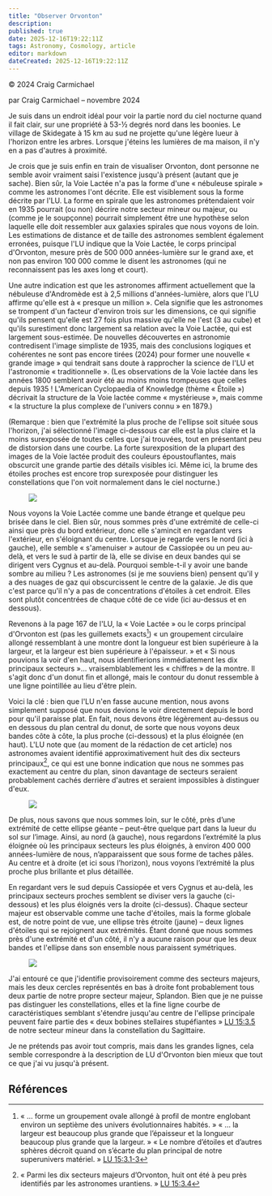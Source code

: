 ```yaml
---
title: "Observer Orvonton"
description: 
published: true
date: 2025-12-16T19:22:11Z
tags: Astronomy, Cosmology, article
editor: markdown
dateCreated: 2025-12-16T19:22:11Z
---
```


<p class="v-card v-sheet theme--light gray lighten-3 px-2">© 2024 Craig Carmichael</p>

par Craig Carmichael – novembre 2024

Je suis dans un endroit idéal pour voir la partie nord du ciel nocturne quand il fait clair, sur une propriété à 53-&half; degrés nord dans les boonies. Le village de Skidegate à 15 km au sud ne projette qu'une légère lueur à l'horizon entre les arbres. Lorsque j'éteins les lumières de ma maison, il n'y en a pas d'autres à proximité.

Je crois que je suis enfin en train de visualiser Orvonton, dont personne ne semble avoir vraiment saisi l'existence jusqu'à présent (autant que je sache). Bien sûr, la Voie Lactée n'a pas la forme d'une « nébuleuse spirale » comme les astronomes l'ont décrite. Elle est visiblement sous la forme décrite par l'LU. La forme en spirale que les astronomes prétendaient voir en 1935 pourrait (ou non) décrire notre secteur mineur ou majeur, ou (comme je le soupçonne) pourrait simplement être une hypothèse selon laquelle elle doit ressembler aux galaxies spirales que nous voyons de loin. Les estimations de distance et de taille des astronomes semblent également erronées, puisque l'LU indique que la Voie Lactée, le corps principal d'Orvonton, mesure près de 500 000 années-lumière sur le grand axe, et non pas environ 100 000 comme le disent les astronomes (qui ne reconnaissent pas les axes long et court).

Une autre indication est que les astronomes affirment actuellement que la nébuleuse d'Andromède est à 2,5 millions d'années-lumière, alors que l'LU affirme qu'elle est à « presque un million ». Cela signifie que les astronomes se trompent d'un facteur d'environ trois sur les dimensions, ce qui signifie qu'ils pensent qu'elle est 27 fois plus massive qu'elle ne l'est (3 au cube) et qu'ils surestiment donc largement sa relation avec la Voie Lactée, qui est largement sous-estimée. De nouvelles découvertes en astronomie contredisent l'image simpliste de 1935, mais des conclusions logiques et cohérentes ne sont pas encore tirées (2024) pour former une nouvelle « grande image » qui tendrait sans doute à rapprocher la science de l'LU et l'astronomie « traditionnelle ». (Les observations de la Voie lactée dans les années 1800 semblent avoir été au moins moins trompeuses que celles depuis 1935 ! L'American Cyclopaedia of Knowledge (thème « Étoile ») décrivait la structure de la Voie lactée comme « mystérieuse », mais comme « la structure la plus complexe de l'univers connu » en 1879.)

(Remarque : bien que l'extrémité la plus proche de l'ellipse soit située sous l'horizon, j'ai sélectionné l'image ci-dessous car elle est la plus claire et la moins surexposée de toutes celles que j'ai trouvées, tout en présentant peu de distorsion dans une courbe. La forte surexposition de la plupart des images de la Voie lactée produit des couleurs époustouflantes, mais obscurcit une grande partie des détails visibles ici. Même ici, la brume des étoiles proches est encore trop surexposée pour distinguer les constellations que l'on voit normalement dans le ciel nocturne.)

<figure id="Figure_1" class="image urantiapedia">
<img src="/image/article/Craig_Carmichael/MilkeWae-1.jpg">
</figure>

Nous voyons la Voie Lactée comme une bande étrange et quelque peu brisée dans le ciel. Bien sûr, nous sommes près d'une extrémité de celle-ci ainsi que près du bord extérieur, donc elle s'amincit en regardant vers l'extérieur, en s'éloignant du centre. Lorsque je regarde vers le nord (ici à gauche), elle semble « s'amenuiser » autour de Cassiopée ou un peu au-delà, et vers le sud à partir de là, elle se divise en deux bandes qui se dirigent vers Cygnus et au-delà. Pourquoi semble-t-il y avoir une bande sombre au milieu ? Les astronomes (si je me souviens bien) pensent qu'il y a des nuages ​​de gaz qui obscurcissent le centre de la galaxie. Je dis que c'est parce qu'il n'y a pas de concentrations d'étoiles à cet endroit. Elles sont plutôt concentrées de chaque côté de ce vide (ici au-dessus et en dessous).

Revenons à la page 167 de l'LU, la « Voie Lactée » ou le corps principal d'Orvonton est (pas les guillemets exacts[^1]) « un groupement circulaire allongé ressemblant à une montre dont la longueur est bien supérieure à la largeur, et la largeur est bien supérieure à l'épaisseur. » et « Si nous pouvions la voir d'en haut, nous identifierions immédiatement les dix principaux secteurs »… vraisemblablement les « chiffres » de la montre. Il s'agit donc d'un donut fin et allongé, mais le contour du donut ressemble à une ligne pointillée au lieu d'être plein.

Voici la clé : bien que l'LU n'en fasse aucune mention, nous avons simplement supposé que nous devions le voir directement depuis le bord pour qu'il paraisse plat. En fait, nous devons être légèrement au-dessus ou en dessous du plan central du donut, de sorte que nous voyons deux bandes côte à côte, la plus proche (ci-dessous) et la plus éloignée (en haut). L'LU note que (au moment de la rédaction de cet article) nos astronomes avaient identifié approximativement huit des dix secteurs principaux[^2], ce qui est une bonne indication que nous ne sommes pas exactement au centre du plan, sinon davantage de secteurs seraient probablement cachés derrière d'autres et seraient impossibles à distinguer d'eux.

<figure id="Figure_2" class="image urantiapedia">
<img src="/image/article/Craig_Carmichael/MilkeWae-2b.jpg">
</figure>

De plus, nous savons que nous sommes loin, sur le côté, près d’une extrémité de cette ellipse géante – peut-être quelque part dans la lueur du sol sur l’image. Ainsi, au nord (à gauche), nous regardons l’extrémité la plus éloignée où les principaux secteurs les plus éloignés, à environ 400 000 années-lumière de nous, n’apparaissent que sous forme de taches pâles. Au centre et à droite (et ici sous l’horizon), nous voyons l’extrémité la plus proche plus brillante et plus détaillée.

En regardant vers le sud depuis Cassiopée et vers Cygnus et au-delà, les principaux secteurs proches semblent se diviser vers la gauche (ci-dessous) et les plus éloignés vers la droite (ci-dessus). Chaque secteur majeur est observable comme une tache d'étoiles, mais la forme globale est, de notre point de vue, une ellipse très étroite (jaune) – deux lignes d'étoiles qui se rejoignent aux extrémités. Étant donné que nous sommes près d'une extrémité et d'un côté, il n'y a aucune raison pour que les deux bandes et l'ellipse dans son ensemble nous paraissent symétriques.

<figure id="Figure_3" class="image urantiapedia">
<img src="/image/article/Craig_Carmichael/MilkeWae-3b.jpg">
</figure>

J'ai entouré ce que j'identifie provisoirement comme des secteurs majeurs, mais les deux cercles représentés en bas à droite font probablement tous deux partie de notre propre secteur majeur, Splandon. Bien que je ne puisse pas distinguer les constellations, elles et la fine ligne courbe de caractéristiques semblant s'étendre jusqu'au centre de l'ellipse principale peuvent faire partie des « deux bobines stellaires stupéfiantes » <a id="a44_434"></a>[LU 15:3.5](/fr/The_Urantia_Book/15#p3_5) de notre secteur mineur dans la constellation du Sagittaire.

Je ne prétends pas avoir tout compris, mais dans les grandes lignes, cela semble correspondre à la description de LU d'Orvonton bien mieux que tout ce que j'ai vu jusqu'à présent.


## Références

[^1]: « … forme un groupement ovale allongé à profil de montre englobant environ un septième des univers évolutionnaires habités. » « … la largeur est beaucoup plus grande que l’épaisseur et la longueur beaucoup plus grande que la largeur. » « Le nombre d’étoiles et d’autres sphères décroit quand on s’écarte du plan principal de notre superunivers matériel. » <a id="a51_362"></a>[LU 15:3.1-3](/fr/The_Urantia_Book/15#p3_1)

[^2]: « Parmi les dix secteurs majeurs d’Orvonton, huit ont été à peu près identifiés par les astronomes urantiens. » <a id="a53_118"></a>[LU 15:3.4](/fr/The_Urantia_Book/15#p3_4)
